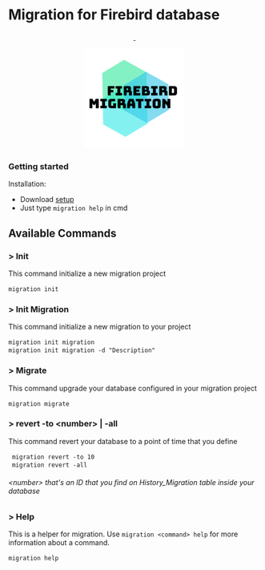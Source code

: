 # Migration for Firebird database

<p align="center">
  <a aria-label="License" href="https://github.com/Valdeirsk8/migrationFirebird/blob/master/LICENSE">
    <img alt="" src="https://img.shields.io/badge/license-MIT-green?style=flat-square">
  </a>
  <a aria-label="Version" href="https://github.com/Valdeirsk8/migrationFirebird">
    <img alt="" src="https://img.shields.io/badge/version-0.0.1-green.svg?style=flat-square">
  </a>
</p>
<p align="center">
  <a href="https://github.com/Valdeirsk8/migrationFirebird/blob/master/images/logoAndText.png">
    <img alt="Firebird Migration" height="200" src="https://github.com/Valdeirsk8/migrationFirebird/blob/master/images/logoAndText.png">
  </a>  
</p>

### Getting started

Installation:

- Download [setup](https://github.com/Valdeirsk8/migrationFirebird/releases)
- Just type `migration help` in cmd

## Available Commands

### > Init

This command initialize a new migration project

```
migration init
```

### > Init Migration

This command initialize a new migration to your project

```
migration init migration
migration init migration -d "Description"
```

### > Migrate

This command upgrade your database configured in your migration project

```
migration migrate
```

### > revert -to \<number\> | -all

This command revert your database to a point of time that you define

```
 migration revert -to 10
 migration revert -all
```

###### \<number\> that's an ID that you find on History_Migration table inside your database

### > Help

This is a helper for migration. Use `migration <command> help` for more information about a command.

```
migration help
```
